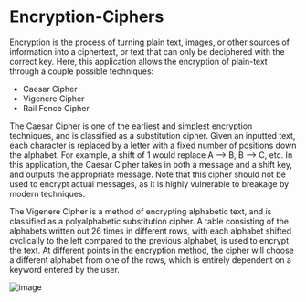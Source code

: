 # Encryption-Ciphers
Encryption is the process of turning plain text, images, or other sources of information into a ciphertext, or text that can only be deciphered with the correct key. 
Here, this application allows the encryption of plain-text through a couple possible techniques:
- Caesar Cipher
- Vigenere Cipher
- Rail Fence Cipher

The Caesar Cipher is one of the earliest and simplest encryption techniques, and is classified as a substitution cipher. Given an inputted text, each character is replaced by a letter with a fixed number of positions down the alphabet. For example, a shift of 1 would replace A --> B, B --> C, etc. In this application, the Caesar Cipher takes in both a message and a shift key, and outputs the appropriate message. Note that this cipher should not be used to encrypt actual messages, as it is highly vulnerable to breakage by modern techniques.

The Vigenere Cipher is a method of encrypting alphabetic text, and is classified as a polyalphabetic substitution cipher. A table consisting of the alphabets written out 26 times in different rows, with each alphabet shifted cyclically to the left compared to the previous alphabet, is used to encrypt the text. At different points in the encryption method, the cipher will choose a different alphabet from one of the rows, which is entirely dependent on a keyword entered by the user. 

![image](https://user-images.githubusercontent.com/127687854/225671313-0126a5fb-7a2f-4e40-a7ab-9263464cdc77.png)


